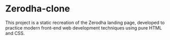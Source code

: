 # Zerodha-clone
This project is a static recreation of the Zerodha landing page, developed to practice modern front-end web development techniques using pure HTML and CSS.
